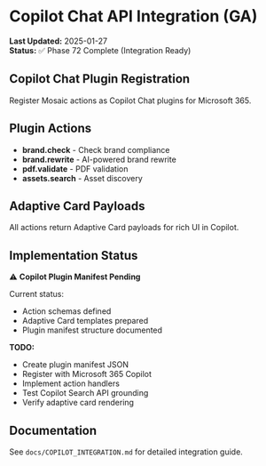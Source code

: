 # Copilot Chat API Integration (GA)

**Last Updated:** 2025-01-27  
**Status:** ✅ Phase 72 Complete (Integration Ready)

## Copilot Chat Plugin Registration

Register Mosaic actions as Copilot Chat plugins for Microsoft 365.

## Plugin Actions

- **brand.check** - Check brand compliance
- **brand.rewrite** - AI-powered brand rewrite
- **pdf.validate** - PDF validation
- **assets.search** - Asset discovery

## Adaptive Card Payloads

All actions return Adaptive Card payloads for rich UI in Copilot.

## Implementation Status

⚠️ **Copilot Plugin Manifest Pending**

Current status:

- Action schemas defined
- Adaptive Card templates prepared
- Plugin manifest structure documented

**TODO:**

- Create plugin manifest JSON
- Register with Microsoft 365 Copilot
- Implement action handlers
- Test Copilot Search API grounding
- Verify adaptive card rendering

## Documentation

See `docs/COPILOT_INTEGRATION.md` for detailed integration guide.
